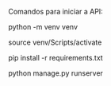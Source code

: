 <p>Comandos para iniciar a API: </p>
<p>python -m venv venv</p>
<p>source venv/Scripts/activate</p>
<p>pip install -r requirements.txt</p>
<p>python manage.py runserver</p>
